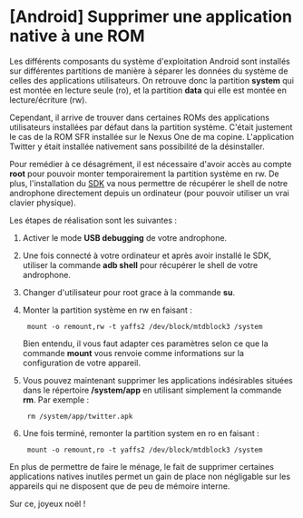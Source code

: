 # [Android] Supprimer une application native à une ROM

Les différents composants du système d'exploitation Android sont installés sur différentes partitions de manière à séparer les données du système de celles des applications utilisateurs. On retrouve donc la partition **system** qui est montée en lecture seule (ro), et la partition **data** qui elle est montée en lecture/écriture (rw).

Cependant, il arrive de trouver dans certaines ROMs des applications utilisateurs installées par défaut dans la partition système. C'était justement le cas de la ROM SFR installée sur le Nexus One de ma copine. L'application Twitter y était installée nativement sans possibilité de la désinstaller.

Pour remédier à ce désagrément, il est nécessaire d'avoir accès au compte **root** pour pouvoir monter temporairement la partition système en rw. De plus, l'installation du [SDK][1] va nous permettre de récupérer le shell de notre androphone directement depuis un ordinateur (pour pouvoir utiliser un vrai clavier physique).

Les étapes de réalisation sont les suivantes :

1. Activer le mode **USB debugging** de votre androphone.
2. Une fois connecté à votre ordinateur et après avoir installé le SDK, utiliser la commande **adb shell** pour récupérer le shell de votre androphone.
3. Changer d'utilisateur pour root grace à la commande **su**.
4. Monter la partition système en rw en faisant :

        mount -o remount,rw -t yaffs2 /dev/block/mtdblock3 /system

    Bien entendu, il vous faut adapter ces paramètres selon ce que la commande **mount** vous renvoie comme informations sur la configuration de votre appareil.

5. Vous pouvez maintenant supprimer les applications indésirables situées dans le répertoire **/system/app** en utilisant simplement la commande **rm**. Par exemple :

        rm /system/app/twitter.apk

6. Une fois terminé, remonter la partition system en ro en faisant :

        mount -o remount,ro -t yaffs2 /dev/block/mtdblock3 /system

En plus de permettre de faire le ménage, le fait de supprimer certaines applications natives inutiles permet un gain de place non négligable sur les appareils qui ne disposent que de peu de mémoire interne.

Sur ce, joyeux noël !

 [1]: http://developer.android.com/sdk/index.html "Android SDK"
